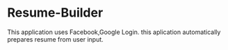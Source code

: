 # Resume-Builder

This application uses Facebook,Google Login.
this aplication automatically prepares resume from user input.
